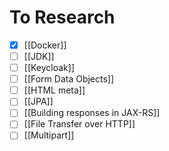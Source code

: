 # To Research
- [x] [[Docker]]
- [ ] [[JDK]]
- [ ] [[Keycloak]]
- [ ] [[Form Data Objects]]
- [ ] [[HTML meta]]
- [ ] [[JPA]]
- [ ] [[Building responses in JAX-RS]]
- [ ] [[File Transfer over HTTP]]
- [ ] [[Multipart]]
